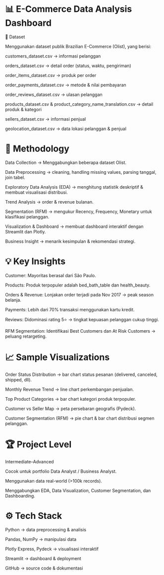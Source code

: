 📊 E-Commerce Data Analysis Dashboard
=====================================
📂 Dataset

Menggunakan dataset publik Brazilian E-Commerce (Olist), yang berisi:

customers_dataset.csv → informasi pelanggan

orders_dataset.csv → detail order (status, waktu, pengiriman)

order_items_dataset.csv → produk per order

order_payments_dataset.csv → metode & nilai pembayaran

order_reviews_dataset.csv → ulasan pelanggan

products_dataset.csv & product_category_name_translation.csv → detail produk & kategori

sellers_dataset.csv → informasi penjual

geolocation_dataset.csv → data lokasi pelanggan & penjual

🧭 Methodology
==============
Data Collection → Menggabungkan beberapa dataset Olist.

Data Preprocessing → cleaning, handling missing values, parsing tanggal, join tabel.

Exploratory Data Analysis (EDA) → menghitung statistik deskriptif & membuat visualisasi distribusi.

Trend Analysis → order & revenue bulanan.

Segmentation (RFM) → mengukur Recency, Frequency, Monetary untuk klasifikasi pelanggan.

Visualization & Dashboard → membuat dashboard interaktif dengan Streamlit dan Plotly.

Business Insight → menarik kesimpulan & rekomendasi strategi.

💡 Key Insights
===============
Customer: Mayoritas berasal dari São Paulo.

Products: Produk terpopuler adalah bed_bath_table dan health_beauty.

Orders & Revenue: Lonjakan order terjadi pada Nov 2017 → peak season belanja.

Payments: Lebih dari 70% transaksi menggunakan kartu kredit.

Reviews: Didominasi rating 5⭐ → tingkat kepuasan pelanggan cukup tinggi.

RFM Segmentation: Identifikasi Best Customers dan At Risk Customers → peluang retargeting.

📈 Sample Visualizations
========================
Order Status Distribution → bar chart status pesanan (delivered, canceled, shipped, dll).

Monthly Revenue Trend → line chart perkembangan penjualan.

Top Product Categories → bar chart kategori produk terpopuler.

Customer vs Seller Map → peta persebaran geografis (Pydeck).

Customer Segmentation (RFM) → pie chart & bar chart distribusi segmen pelanggan.

🏆 Project Level
================
Intermediate–Advanced

Cocok untuk portfolio Data Analyst / Business Analyst.

Menggunakan data real-world (>100k records).

Menggabungkan EDA, Data Visualization, Customer Segmentation, dan Dashboarding.

⚙️ Tech Stack
=============
Python → data preprocessing & analisis

Pandas, NumPy → manipulasi data

Plotly Express, Pydeck → visualisasi interaktif

Streamlit → dashboard & deployment

GitHub → source code & dokumentasi

